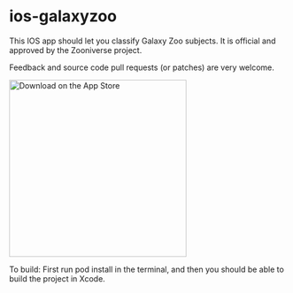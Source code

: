 # ios-galaxyzoo
This IOS app should let you classify Galaxy Zoo subjects. It is official and approved by the Zooniverse project.

Feedback and source code pull requests (or patches) are very welcome.

<a href="https://geo.itunes.apple.com/us/app/galaxy-zoo/id363499733?mt=8"><img src="http://linkmaker.itunes.apple.com/images/badges/en-us/badge_appstore-lrg.svg" width=320px alt="Download on the App Store" /></a>


To build:
First run
  pod install
in the terminal,
and then you should be able to build the project in Xcode.
